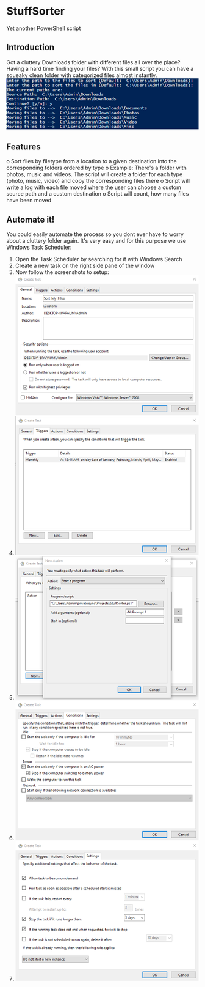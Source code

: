 # StuffSorter
Yet another PowerShell script

## Introduction
Got a cluttery Downloads folder with different files all over the place?
Having a hard time finding your files?
With this small script you can have a squeaky clean folder with categorized files almost instantly.
![App](screenshot_stuffsorter.png)

## Features
 o	Sort files by filetype from a location to a given destination into the corresponding folders ordered by type
    o	Example: There's a folder with photos, music and videos. The script will create a folder for each type (photo, music, video) and copy the corresponding files there
 o	Script will write a log with each file moved where the user can choose a custom source path and a custom destination
 o	Script will count, how many files have been moved
 
 ## Automate it!
 You could easily automate the process so you dont ever have to worry about a cluttery folder again.
 It's very easy and for this purpose we use Windows Task Scheduler:
 
 1. Open the Task Scheduler by searching for it with Windows Search
 2. Create a new task on the right side pane of the window
 3. Now follow the screenshots to setup: ![Task1](Task1.png)
 4. ![Task2](Task2.png)
 5. ![Task3](Task3_actions.png)
 6. ![Task4](Task4.png)
 7. ![Task5](Task5.png)
